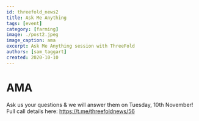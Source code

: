 ```yaml
---
id: threefold_news2
title: Ask Me Anything
tags: [event]
category: [farming]
image: ./post2.jpeg
image_caption: ama
excerpt: Ask Me Anything session with ThreeFold
authors: [sam_taggart]
created: 2020-10-10
---
```



# AMA

Ask us your questions & we will answer them on Tuesday, 10th November!
Full call details here: https://t.me/threefoldnews/56
